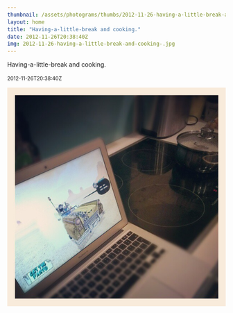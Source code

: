 ```yaml
---
thumbnail: /assets/photograms/thumbs/2012-11-26-having-a-little-break-and-cooking-.jpg
layout: home
title: "Having-a-little-break and cooking."
date: 2012-11-26T20:38:40Z
img: 2012-11-26-having-a-little-break-and-cooking-.jpg
---
```


Having-a-little-break and cooking.

<small>2012-11-26T20:38:40Z</small>

![Having-a-little-break and cooking.](/assets/photograms/original/2012-11-26-having-a-little-break-and-cooking-.jpg)
